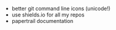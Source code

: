 * better git command line icons (unicode!)
* use shields.io for all my repos
* papertrail documentation
